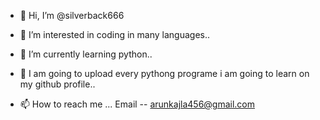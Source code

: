 - 👋 Hi, I’m @silverback666
- 👀 I’m interested in coding in many languages..
- 🌱 I’m currently learning python..
- 💞️ 
  I  am going to upload every pythong programe i am going to learn on my github profile..
  
  
  
- 📫 How to reach me ...
   Email -- arunkajla456@gmail.com
   
   
<!---
silverback666/silverback666 is a ✨ special ✨ repository because its `README.md` (this file) appears on your GitHub profile.
You can click the Preview link to take a look at your changes.
--->
